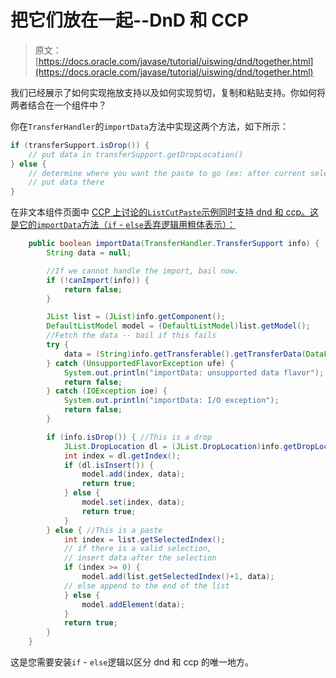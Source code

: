 # 把它们放在一起--DnD 和 CCP

> 原文： [https://docs.oracle.com/javase/tutorial/uiswing/dnd/together.html](https://docs.oracle.com/javase/tutorial/uiswing/dnd/together.html)

我们已经展示了如何实现拖放支持以及如何实现剪切，复制和粘贴支持。你如何将两者结合在一个组件中？

你在`TransferHandler`的`importData`方法中实现这两个方法，如下所示：

```java
if (transferSupport.isDrop()) {
    // put data in transferSupport.getDropLocation()
} else {
    // determine where you want the paste to go (ex: after current selection)
    // put data there
}

```

在非文本组件页面中 [CCP 上讨论的`ListCutPaste`示例同时支持 dnd 和 ccp。这是它的`importData`方法（`if` - `else`丢弃逻辑用粗体表示）：](listpaste.html)

```java
    public boolean importData(TransferHandler.TransferSupport info) {
        String data = null;

        //If we cannot handle the import, bail now.
        if (!canImport(info)) {
            return false;
        }

        JList list = (JList)info.getComponent();
        DefaultListModel model = (DefaultListModel)list.getModel();
        //Fetch the data -- bail if this fails
        try {
            data = (String)info.getTransferable().getTransferData(DataFlavor.stringFlavor);
        } catch (UnsupportedFlavorException ufe) {
            System.out.println("importData: unsupported data flavor");
            return false;
        } catch (IOException ioe) {
            System.out.println("importData: I/O exception");
            return false;
        }

        if (info.isDrop()) { //This is a drop
            JList.DropLocation dl = (JList.DropLocation)info.getDropLocation();
            int index = dl.getIndex();
            if (dl.isInsert()) {
                model.add(index, data);
                return true;
            } else {
                model.set(index, data);
                return true;
            }
        } else { //This is a paste
            int index = list.getSelectedIndex();
            // if there is a valid selection,
            // insert data after the selection
            if (index >= 0) {
                model.add(list.getSelectedIndex()+1, data);
            // else append to the end of the list
            } else {
                model.addElement(data);
            }
            return true;
        }
    }

```

这是您需要安装`if` - `else`逻辑以区分 dnd 和 ccp 的唯一地方。